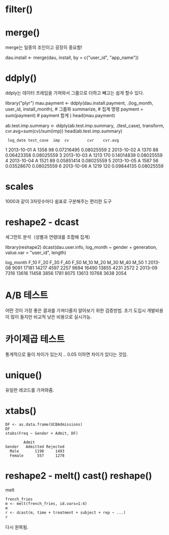 # filter()


# merge()

merge는 일종의 조인이고 굉장히 중요함!

dau.install <- merge(dau, install, by = c("user_id", "app_name"))


# ddply()

ddply는 데이터 프레임을 가져와서 그룹으로 더하고 빼고는 쉽게 할수 있다.

library("plyr")
mau.payment <- ddply(dau.install.payment,
                     .(log_month, user_id, install_month), # 그룹화
                     summarize, # 집계 명령
                     payment = sum(payment) # payment 합계
)
head(mau.payment)


ab.test.imp.summary <-
  ddply(ab.test.imp.summary, .(test_case), transform,
        cvr.avg=sum(cv)/sum(imp))
head(ab.test.imp.summary)

     log_date test_case  imp  cv        cvr    cvr.avg
1  2013-10-01         A 1358  98 0.07216495 0.08025559
2  2013-10-02         A 1370  88 0.06423358 0.08025559
3  2013-10-03         A 1213 170 0.14014839 0.08025559
4  2013-10-04         A 1521  89 0.05851414 0.08025559
5  2013-10-05         A 1587  56 0.03528670 0.08025559
6  2013-10-06         A 1219 120 0.09844135 0.08025559

# scales

1000과 같이 3자릿수마다 쉼표로 구분해주는 편리한 도구

# reshape2 - dcast
세그먼트 분석（성별과 연령대를 조합해 집계） 

library(reshape2)
dcast(dau.user.info, log_month ~ gender + generation, value.var = "user_id",
      length)

  log_month F_10  F_20  F_30 F_40 F_50 M_10  M_20  M_30 M_40 M_50
1   2013-08 9091 17181 14217 4597 2257 9694 16490 13855 4231 2572
2   2013-09 7316 13616 11458 3856 1781 8075 13613 10768 3638 2054

# A/B 테스트
어떤 것이 가장 좋은 결과를 가져다줄지 알아보기 위한 검증방법.
초기 도입시 개발비용이 많이 들지만 비교적 낮은 비용으로 실시가능.

# 카이제곱 테스트
통계적으로 둘이 차이가 있는지 .. 0.05 이하면 차이가 있다는 것임.

# unique()
유일한 레코드를 가져와줌.

# xtabs()

```
DF <- as.data.frame(UCBAdmissions)
DF
xtabs(Freq ~ Gender + Admit, DF)

        Admit
Gender   Admitted Rejected
  Male       1198     1493
  Female      557     1278
```

# reshape2 - melt() cast() reshape()
melt

```
french_fries
m <- melt(french_fries, id.vars=1:4)
m
r <- dcast(m, time + treatment + subject + rep ~ ...)
r
```
다시 원복됨.


